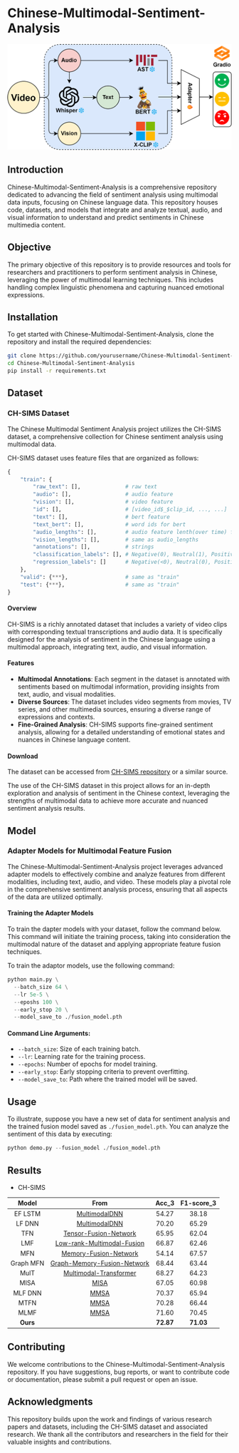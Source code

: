 # Chinese-Multimodal-Sentiment-Analysis

![Project Diagram](system.png)

## Introduction

Chinese-Multimodal-Sentiment-Analysis is a comprehensive repository dedicated to advancing the field of sentiment analysis using multimodal data inputs, focusing on Chinese language data. This repository houses code, datasets, and models that integrate and analyze textual, audio, and visual information to understand and predict sentiments in Chinese multimedia content.

## Objective

The primary objective of this repository is to provide resources and tools for researchers and practitioners to perform sentiment analysis in Chinese, leveraging the power of multimodal learning techniques. This includes handling complex linguistic phenomena and capturing nuanced emotional expressions.

## Installation

To get started with Chinese-Multimodal-Sentiment-Analysis, clone the repository and install the required dependencies:

```bash
git clone https://github.com/yourusername/Chinese-Multimodal-Sentiment-Analysis.git
cd Chinese-Multimodal-Sentiment-Analysis
pip install -r requirements.txt
```

## Dataset

### CH-SIMS Dataset

The Chinese Multimodal Sentiment Analysis project utilizes the CH-SIMS dataset, a comprehensive collection for Chinese sentiment analysis using multimodal data.

CH-SIMS dataset uses feature files that are organized as follows:

```python
{
    "train": {
        "raw_text": [],              # raw text
        "audio": [],                 # audio feature
        "vision": [],                # video feature
        "id": [],                    # [video_id$_$clip_id, ..., ...]
        "text": [],                  # bert feature
        "text_bert": [],             # word ids for bert
        "audio_lengths": [],         # audio feature lenth(over time) for every sample
        "vision_lengths": [],        # same as audio_lengths
        "annotations": [],           # strings
        "classification_labels": [], # Negative(0), Neutral(1), Positive(2). Deprecated in v_2.0
        "regression_labels": []      # Negative(<0), Neutral(0), Positive(>0)
    },
    "valid": {***},                  # same as "train"
    "test": {***},                   # same as "train"
}
```

#### Overview

CH-SIMS is a richly annotated dataset that includes a variety of video clips with corresponding textual transcriptions and audio data. It is specifically designed for the analysis of sentiment in the Chinese language using a multimodal approach, integrating text, audio, and visual information.

#### Features

- **Multimodal Annotations**: Each segment in the dataset is annotated with sentiments based on multimodal information, providing insights from text, audio, and visual modalities.
- **Diverse Sources**: The dataset includes video segments from movies, TV series, and other multimedia sources, ensuring a diverse range of expressions and contexts.
- **Fine-Grained Analysis**: CH-SIMS supports fine-grained sentiment analysis, allowing for a detailed understanding of emotional states and nuances in Chinese language content.

#### Download

The dataset can be accessed from [CH-SIMS repository](https://github.com/thuiar/MMSA) or a similar source.

The use of the CH-SIMS dataset in this project allows for an in-depth exploration and analysis of sentiment in the Chinese context, leveraging the strengths of multimodal data to achieve more accurate and nuanced sentiment analysis results.

## Model

### Adapter Models for Multimodal Feature Fusion

The Chinese-Multimodal-Sentiment-Analysis project leverages advanced adapter models to effectively combine and analyze features from different modalities, including text, audio, and video. These models play a pivotal role in the comprehensive sentiment analysis process, ensuring that all aspects of the data are utilized optimally.

#### Training the Adapter Models

To train the dapter models with your dataset, follow the command below. This command will initiate the training process, taking into consideration the multimodal nature of the dataset and applying appropriate feature fusion techniques.

To train the adaptor models, use the following command:
```python
python main.py \
  --batch_size 64 \
  --lr 5e-5 \
  --eposhs 100 \
  --early_stop 20 \
  --model_save_to ./fusion_model.pth 
```
#### Command Line Arguments:
- `--batch_size`: Size of each training batch.
- `--lr`: Learning rate for the training process.
- `--epochs`: Number of epochs for model training.
- `--early_stop`: Early stopping criteria to prevent overfitting.
- `--model_save_to`: Path where the trained model will be saved.

## Usage

To illustrate, suppose you have a new set of data for sentiment analysis and the trained fusion model saved as `./fusion_model.pth`. You can analyze the sentiment of this data by executing:
```python
python demo.py --fusion_model ./fusion_model.pth 
```

## Results

- CH-SIMS

|    Model   |                                          From                                          | Acc_3     | F1-score_3 |
| :--------: | :------------------------------------------------------------------------------------: | :-------: | :--------: |
| EF LSTM    |               [MultimodalDNN](https://github.com/rhoposit/MultimodalDNN)               | 54.27     | 38.18      |
| LF DNN     |               [MultimodalDNN](https://github.com/rhoposit/MultimodalDNN)               | 70.20     | 65.29      |
| TFN        |        [Tensor-Fusion-Network](https://github.com/A2Zadeh/TensorFusionNetwork)         | 65.95     | 62.04      |
| LMF        | [Low-rank-Multimodal-Fusion](https://github.com/Justin1904/Low-rank-Multimodal-Fusion) | 66.87     | 62.46      |
| MFN        |               [Memory-Fusion-Network](https://github.com/pliang279/MFN)                | 54.14     | 67.57      |
| Graph MFN  |    [Graph-Memory-Fusion-Network](https://github.com/A2Zadeh/CMU-MultimodalSDK/)        | 68.44     | 63.44      |
| MulT       |      [Multimodal-Transformer](https://github.com/yaohungt/Multimodal-Transformer)      | 68.27     | 64.23      |
| MISA       |                      [MISA](https://github.com/declare-lab/MISA)                       | 67.05     | 60.98      |
| MLF DNN    |                         [MMSA](https://github.com/thuiar/MMSA)                         | 70.37     | 65.94      |
| MTFN       |                         [MMSA](https://github.com/thuiar/MMSA)                         | 70.28     | 66.44      |
| MLMF       |                         [MMSA](https://github.com/thuiar/MMSA)                         | 71.60     | 70.45      |
| **Ours**   |                                                                                        | **72.87** | **71.03**  |
## Contributing

We welcome contributions to the Chinese-Multimodal-Sentiment-Analysis repository. If you have suggestions, bug reports, or want to contribute code or documentation, please submit a pull request or open an issue.

## Acknowledgments

This repository builds upon the work and findings of various research papers and datasets, including the CH-SIMS dataset and associated research. We thank all the contributors and researchers in the field for their valuable insights and contributions.

